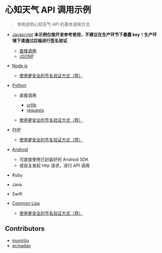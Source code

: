 # 心知天气 API 调用示例

> 举例说明心知天气 API 的基本调用方法

- [Javascript](./javascript) **本示例仅做开发参考使用，不建议在生产环节下暴露 key！生产环境下请通过后端进行签名验证**

  - [直接调用](./javascript/index.html)
  - [JSONP](./javascript/jsonp.html)

- [Node.js](./nodejs)

  - [使用更安全的签名验证方式（荐）](./nodejs/lib/api.js)

- [Python](./python)

  - 直接调用

    - [urllib](./python/demo-urllib.py)
    - [requests](./python/demo-requests.py)

  - [使用更安全的签名验证方式（荐）](./python/demo-jsonp.py)

- [PHP](./php)

  - [使用更安全的签名验证方式（荐）](./php/demo-jsonp.php)

- [Android](https://github.com/thinkpage/ThinkPageSDK_Android)

  - 可直接使用已封装好的 Android SDK
  - 或自主发起 http 请求，进行 API 调用

- Ruby

- Java

- Swift

- [Common Lisp](./common-lisp)
  - [使用更安全的签名验证方式（荐）](./common-lisp/thinkpage-demo.lisp)


## Contributors

- [muyinliu](https://github.com/muyinliu)
- [ecmadao](https://github.com/ecmadao)